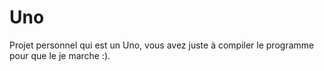 # Uno
Projet personnel qui est un Uno, vous avez juste à compiler le programme pour que le je marche :).
